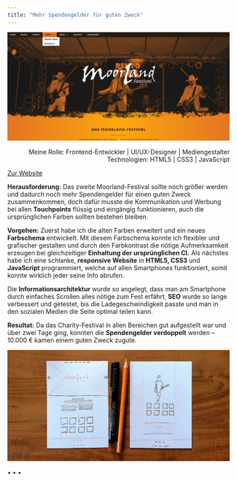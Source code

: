 ```yaml
---
title: "Mehr Spendengelder für guten Zweck"
---
```


![Website Moorland-Festival](../images/MoorlandFestivalWebsite1.jpg)

<p style="font-size: var(--fs-small-text);text-align: right;">Meine Rolle: Frontend-Entwickler | UI/UX-Designer | Mediengestalter<br/>
Technologien: HTML5 | CSS3 | JavaScript</p>

[Zur Website](http://www.sascha-nabrotzky.de/moorland/index.html)

**Herausforderung:** Das zweite Moorland-Festival sollte noch größer werden und dadurch noch mehr Spendengelder für einen guten Zweck zusammenkommen, doch dafür musste die Kommunikation und Werbung bei allen **Touchpoints** flüssig und eingängig funktionieren, auch die ursprünglichen Farben sollten bestehen bleiben.

**Vorgehen:** Zuerst habe ich die alten Farben erweitert und ein neues **Farbschema** entwickelt. Mit diesem Farbschema konnte ich flexibler und grafischer gestalten und durch den Farbkontrast die nötige Aufmerksamkeit erzeugen bei gleichzeitiger **Einhaltung der ursprünglichen CI.** Als nächstes habe ich eine schlanke, **responsive Website** in **HTML5, CSS3** und **JavaScript** programmiert, welche auf allen Smartphones funktioniert, somit konnte wirklich jeder seine Info abrufen.

Die **Informationsarchitektur** wurde so angelegt, dass man am Smartphone durch einfaches Scrollen alles nötige zum Fest erfährt, **SEO** wurde so lange verbessert und getestet, bis die Ladegeschwindigkeit passte und man in den sozialen Medien die Seite optimal teilen kann.

**Resultat:** Da das Charity-Festival in allen Bereichen gut aufgestellt war und über zwei Tage ging, konnten die **Spendengelder verdoppelt** werden – 10.000 € kamen einem guten Zweck zugute.

![Wireframe der Website Moorland-Festival](../images/MoorlandWireframe.jpg)

<p>&bull; &bull; &bull;</p>
